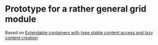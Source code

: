 # Prototype for a rather general grid module

Based on [Extendable  containers with type stable content access and lazy content creation](Containers.md)

